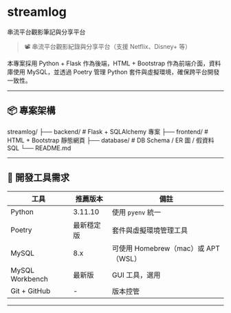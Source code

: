 # streamlog
串流平台觀影筆記與分享平台

> 📽️ 串流平台觀影紀錄與分享平台（支援 Netflix、Disney+ 等）

本專案採用 Python + Flask 作為後端，HTML + Bootstrap 作為前端介面，資料庫使用 MySQL，並透過 Poetry 管理 Python 套件與虛擬環境，確保跨平台開發一致性。

---

## 📦 專案架構

streamlog/ ├── backend/ # Flask + SQLAlchemy 專案 ├── frontend/ # HTML + Bootstrap 靜態網頁 ├── database/ # DB Schema / ER 圖 / 假資料 SQL └── README.md

---

## 🧰 開發工具需求

| 工具              | 推薦版本      | 備註                                 |
|-------------------|---------------|--------------------------------------|
| Python            | 3.11.10       | 使用 `pyenv` 統一                    |
| Poetry            | 最新穩定版    | 套件與虛擬環境管理工具               |
| MySQL             | 8.x           | 可使用 Homebrew（mac）或 APT（WSL） |
| MySQL Workbench   | 最新版        | GUI 工具，選用                       |
| Git + GitHub      | -             | 版本控管                             |

---